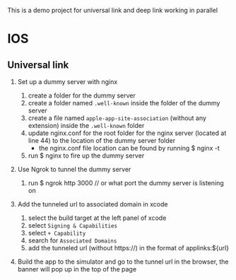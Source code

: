 This is a demo project for universal link and deep link working in parallel

# IOS

## Universal link

1. Set up a dummy server with nginx

   1. create a folder for the dummy server
   2. create a folder named `.well-known` inside the folder of the dummy server
   3. create a file named `apple-app-site-association` (without any extension) inside the `.well-known` folder
   4. update nginx.conf for the root folder for the nginx server (located at line 44) to the location of the dummy server folder
      - the nginx.conf file location can be found by running $ nginx -t
   5. run $ nginx to fire up the dummy server

2. Use Ngrok to tunnel the dummy server

   1. run $ ngrok http 3000 // or what port the dummy server is listening on

3. Add the tunneled url to associated domain in xcode

   1. select the build target at the left panel of xcode
   2. select `Signing & Capabilities`
   3. select `+ Capability`
   4. search for `Associated Domains`
   5. add the tunneled url (without https://) in the format of applinks:${url}

4. Build the app to the simulator and go to the tunnel url in the browser, the banner will pop up in the top of the page
